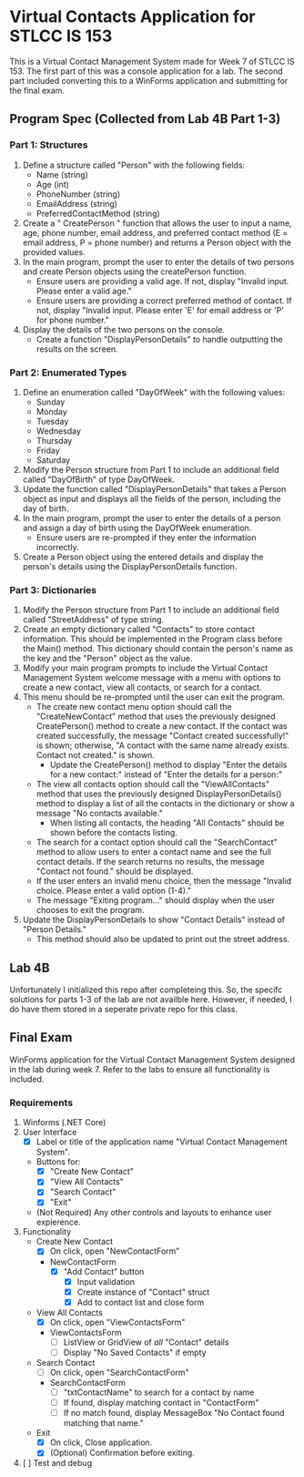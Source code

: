 # Virtual Contacts Application for STLCC IS 153

This is a Virtual Contact Management System made for Week 7 of STLCC IS 153. The first part of this was a console application for a lab. The second part included converting this to a WinForms application and submitting for the final exam.

## Program Spec (Collected from Lab 4B Part 1-3)

### Part 1: Structures

1. Define a structure called "Person" with the following fields:
    - Name (string)
    - Age (int)
    - PhoneNumber (string)
    - EmailAddress (string)
    - PreferredContactMethod (string)
2. Create a " CreatePerson " function that allows the user to input a name, age, phone number, email address, and preferred contact method (E = email address, P = phone number) and returns a Person object with the provided values.
3. In the main program, prompt the user to enter the details of two persons and create Person objects using the createPerson function.
    - Ensure users are providing a valid age. If not, display "Invalid input. Please enter a valid age."
    - Ensure users are providing a correct preferred method of contact. If not, display "Invalid input. Please enter 'E' for email address or 'P' for phone number."
4. Display the details of the two persons on the console.
    - Create a function "DisplayPersonDetails" to handle outputting the results on the screen.

### Part 2: Enumerated Types

1. Define an enumeration called "DayOfWeek" with the following values:
    - Sunday
    - Monday
    - Tuesday
    - Wednesday
    - Thursday
    - Friday
    - Saturday
2. Modify the Person structure from Part 1 to include an additional field called "DayOfBirth" of type DayOfWeek.
3. Update the function called "DisplayPersonDetails" that takes a Person object as input and displays all the fields of the person, including the day of birth.
4. In the main program, prompt the user to enter the details of a person and assign a day of birth using the DayOfWeek enumeration.
    - Ensure users are re-prompted if they enter the information incorrectly.
5. Create a Person object using the entered details and display the person's details using the DisplayPersonDetails function.

### Part 3: Dictionaries

1. Modify the Person structure from Part 1 to include an additional field called "StreetAddress" of type string.
2. Create an empty dictionary called "Contacts" to store contact information. This should be implemented in the Program class before the Main() method. This dictionary should contain the person's name as the key and the "Person" object as the value.
3. Modify your main program prompts to include the Virtual Contact Management System welcome message with a menu with options to create a new contact, view all contacts, or search for a contact.
4. This menu should be re-prompted until the user can exit the program.
    - The create new contact menu option should call the "CreateNewContact" method that uses the previously designed CreatePerson() method to create a new contact. If the contact was created successfully, the message "Contact created successfully!" is shown; otherwise, "A contact with the same name already exists. Contact not created." is shown.
        - Update the CreatePerson() method to display "Enter the details for a new contact:" instead of "Enter the details for a person:"
    - The view all contacts option should call the "ViewAllContacts" method that uses the previously designed DisplayPersonDetails() method to display a list of all the contacts in the dictionary or show a message "No contacts available."
        - When listing all contacts, the heading "All Contacts" should be shown before the contacts listing.
    - The search for a contact option should call the "SearchContact" method to allow users to enter a contact name and see the full contact details. If the search returns no results, the message "Contact not found." should be displayed.
    - If the user enters an invalid menu choice, then the message "Invalid choice. Please enter a valid option (1-4)."
    - The message "Exiting program..." should display when the user chooses to exit the program.
5. Update the DisplayPersonDetails to show "Contact Details" instead of "Person Details."
    - This method should also be updated to print out the street address.

## Lab 4B

Unfortunately I initialized this repo after completeing this. So, the specifc solutions for parts 1-3 of the lab are not availble here. However, if needed, I do have them stored in a seperate private repo for this class.

## Final Exam

WinForms application for the Virtual Contact Management System designed in the lab during week 7. Refer to the labs to ensure all functionality is included.

### Requirements

1. Winforms (.NET Core)
2. User Interface
	- [x] Label or title of the application name "Virtual Contact Management System".
	- Buttons for:
		- [x] "Create New Contact"
		- [x] "View All Contacts"
		- [x] "Search Contact"
		- [x] "Exit"
	- (Not Required) Any other controls and layouts to enhance user expierence.
3. Functionality
	- Create New Contact
		- [x] On click, open "NewContactForm"
		- NewContactForm
			- [x] "Add Contact" button
				- [x] Input validation
				- [x] Create instance of "Contact" struct
				- [x] Add to contact list and close form
	- View All Contacts
		- [x] On click, open "ViewContactsForm"
		- ViewContactsForm
			- [ ] ListView or GridView of *all* "Contact" details
			- [ ] Display "No Saved Contacts" if empty
	- Search Contact
		- [ ] On click, open "SearchContactForm"
		- SearchContactForm
			- [ ] "txtContactName" to search for a contact by name
			- [ ] If found, display matching contact in "ContactForm"
			- [ ] If no match found, display MessageBox "No Contact found matching that name."
	- Exit
		- [x] On click, Close application.
		- [x] (Optional) Confirmation before exiting.
4. [ ] Test and debug